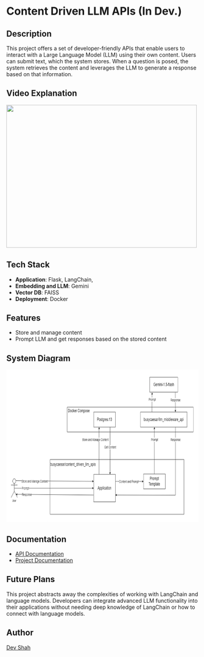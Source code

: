 # Content Driven LLM APIs (In Dev.)

## Description

This project offers a set of developer-friendly APIs that enable users to interact with a Large Language Model (LLM) using their own content. Users can submit text, which the system stores. When a question is posed, the system retrieves the content and leverages the LLM to generate a response based on that information.

## Video Explanation

[<img src="https://img.youtube.com/vi/R7Xiv3iG7Fg/0.jpg" width="500" height="375"
/>](https://www.youtube.com/embed/R7Xiv3iG7Fg)

## Tech Stack
- **Application**: Flask, LangChain, 
- **Embedding and LLM**: Gemini
- **Vector DB**: FAISS
- **Deployment**: Docker

## Features

- Store and manage content
- Prompt LLM and get responses based on the stored content

## System Diagram

<img src="./system_diagram.png" width="750" height="400" />

## Documentation

- [API Documentation](./api-documentation.md)
- [Project Documentation](./documentation.md)

## Future Plans

This project abstracts away the complexities of working with LangChain and language models. Developers can integrate advanced LLM functionality into their applications without needing deep knowledge of LangChain or how to connect with language models.

## Author

[Dev Shah](https://github.com/busycaesar)
